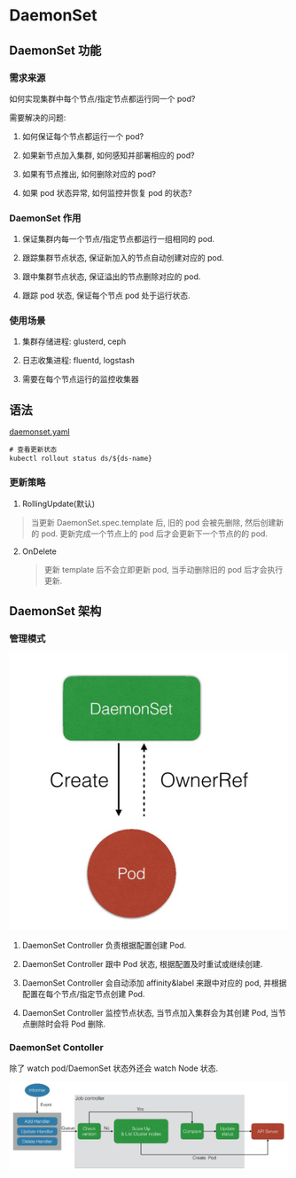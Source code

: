 # DaemonSet

## DaemonSet 功能

### 需求来源

如何实现集群中每个节点/指定节点都运行同一个 pod?

需要解决的问题:

1. 如何保证每个节点都运行一个 pod?

2. 如果新节点加入集群, 如何感知并部署相应的 pod?

3. 如果有节点推出, 如何删除对应的 pod?

4. 如果 pod 状态异常, 如何监控并恢复 pod 的状态?

### DaemonSet 作用

1. 保证集群内每一个节点/指定节点都运行一组相同的 pod.

2. 跟踪集群节点状态, 保证新加入的节点自动创建对应的 pod.

3. 跟中集群节点状态, 保证溢出的节点删除对应的 pod.

4. 跟踪 pod 状态, 保证每个节点 pod 处于运行状态.

### 使用场景

1. 集群存储进程: glusterd, ceph

2. 日志收集进程: fluentd, logstash

3. 需要在每个节点运行的监控收集器

## 语法

[daemonset.yaml](./yamls/daemonset.yaml)

```shell
# 查看更新状态
kubectl rollout status ds/${ds-name}
```

### 更新策略

1. RollingUpdate(默认)
  > 当更新 DaemonSet.spec.template 后, 旧的 pod 会被先删除, 然后创建新的 pod.
  > 更新完成一个节点上的 pod 后才会更新下一个节点的的 pod.

2. OnDelete
   > 更新 template 后不会立即更新 pod, 当手动删除旧的 pod 后才会执行更新.


## DaemonSet 架构

### 管理模式
![daemonset](./images/daemonset.png)

1. DaemonSet Controller 负责根据配置创建 Pod.

2. DaemonSet Controller 跟中 Pod 状态, 根据配置及时重试或继续创建.

3. DaemonSet Controller 会自动添加 affinity&label 来跟中对应的 pod,
   并根据配置在每个节点/指定节点创建 Pod.

4. DaemonSet Controller 监控节点状态, 当节点加入集群会为其创建 Pod,
   当节点删除时会将 Pod 删除.

### DaemonSet Contoller

除了 watch pod/DaemonSet 状态外还会 watch Node 状态.

![DaemonSet Controller](./images/daemonset_controller.png)
